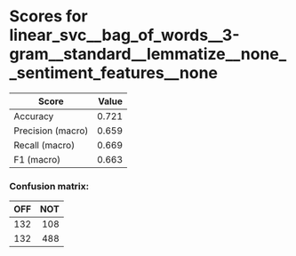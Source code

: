 # Scores for linear_svc__bag_of_words__3-gram__standard__lemmatize__none__sentiment_features__none
|      Score      |Value|
|-----------------|----:|
|Accuracy         |0.721|
|Precision (macro)|0.659|
|Recall (macro)   |0.669|
|F1 (macro)       |0.663|

### Confusion matrix:
|OFF|NOT|
|--:|--:|
|132|108|
|132|488|
